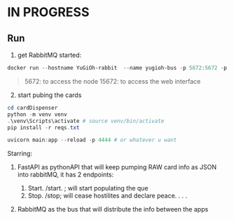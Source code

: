 
# IN PROGRESS

## Run

1. get RabbitMQ started:

```powershell
docker run --hostname YuGiOh-rabbit  --name yugioh-bus -p 5672:5672 -p 15672:15672 rabbitmq:3-management
```

> 5672: to access the node
>15672: to access the web interface

2. start pubing the cards

```powershell
cd cardDispenser
python -m venv venv
.\venv\Scripts\activate # source venv/bin/activate
pip install -r reqs.txt

uvicorn main:app --reload -p 4444 # or whatever u want
```

Starring:

1. FastAPI as pythonAPI that will keep pumping RAW card info as JSON into rabbitMQ, it has 2 endpoints:
    1. Start. /start. ; will start populating the que
    2. Stop. /stop; will cease hostilites and declare peace. . . .

2. RabbitMQ as the bus that will distribute the info between the apps
